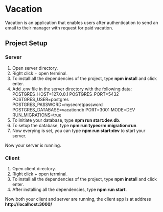 # Vacation

Vacation is an application that enables users after authentication to send an email to their manager with request for paid vacation.

## Project Setup 

### Server

1. Open server directory.
2. Right click + open terminal.
3. To install all the dependencies of the project, type **npm install** and click enter.
4. Add .env file in the server directory with the following data:
POSTGRES_HOST=127.0.0.1
POSTGRES_PORT=5432
POSTGRES_USER=postgres
POSTGRES_PASSWORD=mysecretpassword
POSTGRES_DATABASE=vacationdb
PORT=3001
MODE=DEV
RUN_MIGRATIONS=true
5. To initiate your database, type **npm run start:dev:db**.
6. To setup the database, type **npm run typeorm:migration:run**.
7. Now everying is set, you can type **npm run start:dev** to start your server.

Now your server is running.

### Client

1. Open client directory.
2. Right click + open terminal.
3. To install all the dependencies of the project, type **npm install** and click enter.
4. After installing all the dependencies, type **npm run start**.

Now both your client and server are running, the client app is at address **http://localhost:3000/**